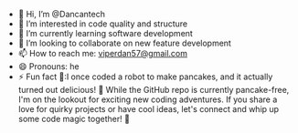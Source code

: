 - 👋 Hi, I’m @Dancantech
- 👀 I’m interested in code quality and structure
- 🌱 I’m currently learning software development
- 💞️ I’m looking to collaborate on new feature development
- 📫 How to reach me: viperdan57@gmail.com
- 😄 Pronouns: he
- ⚡ Fun fact 🎉:I once coded a robot to make pancakes, and it actually turned out delicious! 🥞 While the GitHub repo is currently pancake-free, I'm on the lookout for exciting new coding adventures. If you share a love for quirky projects or have cool ideas, let's connect and whip up some code magic together! 🚀


<!---
Dancantech/Dancantech is a ✨ special ✨ repository because its `README.md` (this file) appears on your GitHub profile.
You can click the Preview link to take a look at your changes.
--->
